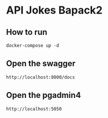# API Jokes Bapack2

## How to run

```commandline
docker-compose up -d
```

## Open the swagger
```commandline
http://localhost:8000/docs
```

## Open the pgadmin4
```commandline
http://localhost:5050
```